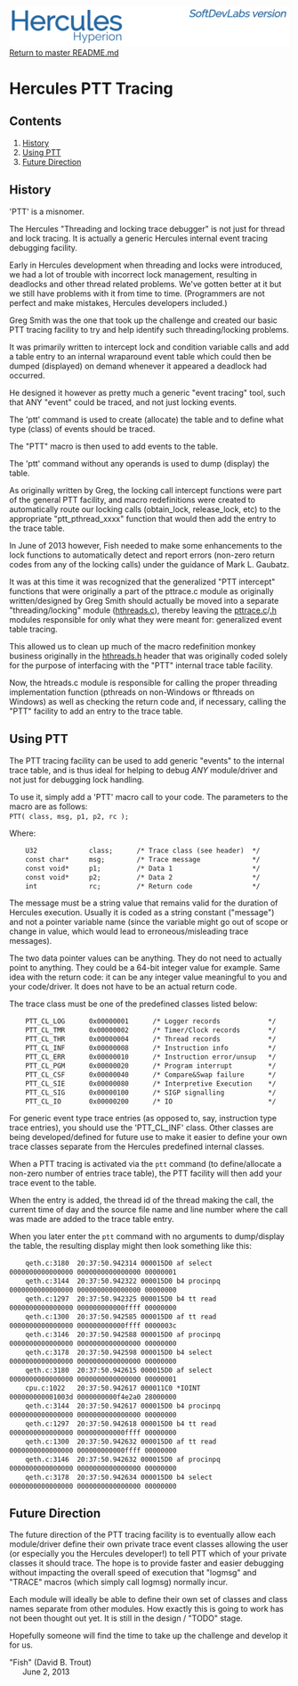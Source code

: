 ![test image](images/image_header_herculeshyperionSDL.png)
[Return to master README.md](../README.md)

# Hercules PTT Tracing

## Contents

1. [History](#History)
2. [Using PTT](#Using-PTT)
3. [Future Direction](#Future-Direction)

## History

'PTT' is a misnomer.

The Hercules "Threading and locking trace debugger" is not just for thread and lock tracing.  It is actually a generic Hercules internal event tracing debugging facility.

Early in Hercules development when threading and locks were introduced, we had a lot of trouble with incorrect lock management, resulting in deadlocks and other thread related problems.  We've gotten better at it but we still have problems with it from time to time.  (Programmers are not perfect and make mistakes, Hercules developers included.)

Greg Smith was the one that took up the challenge and created our basic PTT tracing facility to try and help identify such threading/locking problems.

It was primarily written to intercept lock and condition variable calls and add a table entry to an internal wraparound event table which could then be dumped (displayed) on demand whenever it appeared a deadlock had occurred.

He designed it however as pretty much a generic "event tracing" tool, such that ANY "event" could be traced, and not just locking events.

The 'ptt' command is used to create (allocate) the table and to define what type (class) of events should be traced.

The "PTT" macro is then used to add events to the table.

The 'ptt' command without any operands is used to dump (display) the table.

As originally written by Greg, the locking call intercept functions were part of the general PTT facility, and macro redefinitions were created to automatically route our locking calls (obtain_lock, release_lock, etc) to the appropriate "ptt_pthread_xxxx" function that would then add the entry to the trace table.

In June of 2013 however, Fish needed to make some enhancements to the lock functions to automatically detect and report errors (non-zero return codes from any of the locking calls) under the guidance of Mark L. Gaubatz.

It was at this time it was recognized that the generalized "PTT intercept" functions that were originally a part of the pttrace.c module as originally written/designed by Greg Smith should actually be moved into a separate "threading/locking" module ([hthreads.c](../hthreads.c)), thereby leaving the [pttrace.c](../pttrace.c)/[.h](../pttrace.h) modules responsible for only what they were meant for: generalized event table tracing.

This allowed us to clean up much of the macro redefinition monkey business originally in the [hthreads.h](../hthreads.h) header that was originally coded solely for the purpose of interfacing with the "PTT" internal trace table facility.

Now, the htreads.c module is responsible for calling the proper threading implementation function (pthreads on non-Windows or fthreads on Windows) as well as checking the return code and, if necessary, calling the "PTT" facility to add an entry to the trace table.

## Using PTT

The PTT tracing facility can be used to add generic "events" to the internal trace table, and is thus ideal for helping to debug *ANY* module/driver and not just for debugging lock handling.

To use it, simply add a 'PTT' macro call to your code.  The parameters to the macro are as follows:  
              `PTT( class, msg, p1, p2, rc );`  

Where:  
```
    U32             class;      /* Trace class (see header)  */
    const char*     msg;        /* Trace message             */
    const void*     p1;         /* Data 1                    */
    const void*     p2;         /* Data 2                    */
    int             rc;         /* Return code               */
```

The message must be a string value that remains valid for the duration of Hercules execution.  Usually it is coded as a string constant ("message") and not a pointer variable name (since the variable might go out of scope or change in value, which would lead to erroneous/misleading trace messages).

The two data pointer values can be anything.  They do not need to actually point to anything.  They could be a 64-bit integer value for example.  Same idea with the return code: it can be any integer value meaningful to you and your code/driver.  It does not have to be an actual return code.

The trace class must be one of the predefined classes listed below:
```
    PTT_CL_LOG      0x00000001      /* Logger records            */
    PTT_CL_TMR      0x00000002      /* Timer/Clock records       */
    PTT_CL_THR      0x00000004      /* Thread records            */
    PTT_CL_INF      0x00000008      /* Instruction info          */
    PTT_CL_ERR      0x00000010      /* Instruction error/unsup   */
    PTT_CL_PGM      0x00000020      /* Program interrupt         */
    PTT_CL_CSF      0x00000040      /* Compare&Swap failure      */
    PTT_CL_SIE      0x00000080      /* Interpretive Execution    */
    PTT_CL_SIG      0x00000100      /* SIGP signalling           */
    PTT_CL_IO       0x00000200      /* IO                        */
```

For generic event type trace entries (as opposed to, say, instruction type trace entries), you should use the 'PTT_CL_INF' class.  Other classes are being developed/defined for future use to make it easier to define your own trace classes separate from the Hercules predefined internal classes.

When a PTT tracing is activated via the `ptt` command (to define/allocate a non-zero number of entries trace table), the PTT facility will then add your trace event to the table.

When the entry is added, the thread id of the thread making the call, the current time of day and the source file name and line number where the call was made are added to the trace table entry.

When you later enter the `ptt` command with no arguments to dump/display the table, the resulting display might then look something like this:
```
    qeth.c:3180  20:37:50.942314 000015D0 af select    0000000000000000 0000000000000000 00000001
    qeth.c:3144  20:37:50.942322 000015D0 b4 procinpq  0000000000000000 0000000000000000 00000000
    qeth.c:1297  20:37:50.942325 000015D0 b4 tt read   0000000000000000 000000000000ffff 00000000
    qeth.c:1300  20:37:50.942585 000015D0 af tt read   0000000000000000 000000000000ffff 0000003c
    qeth.c:3146  20:37:50.942588 000015D0 af procinpq  0000000000000000 0000000000000000 00000000
    qeth.c:3178  20:37:50.942598 000015D0 b4 select    0000000000000000 0000000000000000 00000000
    qeth.c:3180  20:37:50.942615 000015D0 af select    0000000000000000 0000000000000000 00000001
    cpu.c:1022   20:37:50.942617 000011C0 *IOINT       000000000001003d 0000000000f4e2a0 28000000
    qeth.c:3144  20:37:50.942617 000015D0 b4 procinpq  0000000000000000 0000000000000000 00000000
    qeth.c:1297  20:37:50.942618 000015D0 b4 tt read   0000000000000000 000000000000ffff 00000000
    qeth.c:1300  20:37:50.942632 000015D0 af tt read   0000000000000000 000000000000ffff 00000000
    qeth.c:3146  20:37:50.942632 000015D0 af procinpq  0000000000000000 0000000000000000 00000000
    qeth.c:3178  20:37:50.942634 000015D0 b4 select    0000000000000000 0000000000000000 00000000
```


## Future Direction

The future direction of the PTT tracing facility is to eventually allow each module/driver define their own private trace event classes allowing the user (or especially you the Hercules developer!) to tell PTT which of your private classes it should trace.  The hope is to provide faster and easier debugging without impacting the overall speed of execution that "logmsg" and "TRACE" macros (which simply call logmsg) normally incur.

Each module will ideally be able to define their own set of classes and class names separate from other modules.  How exactly this is going to work has not been thought out yet.  It is still in the design / "TODO" stage.

Hopefully someone will find the time to take up the challenge and develop it for us.

"Fish" (David B. Trout)<br>
&nbsp;&nbsp;&nbsp;&nbsp;&nbsp;&nbsp;June 2, 2013
